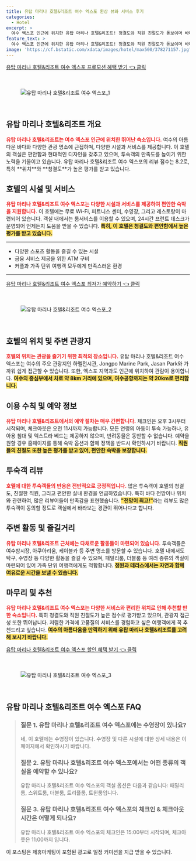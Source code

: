 ```yaml
---
title: 유탑 마리나 호텔&리조트 여수 엑스포 환상 뷰와 서비스 후기
categories:
  - Hotel
excerpt: >
  여수 엑스포 인근에 위치한 유탑 마리나 호텔&리조트! 청결도와 직원 친절도가 돋보이며 바다 전망과 다양한 부대시설로 편안한 휴식을 제공합니다. 여수의 매력을 한눈에 누려보세요!
feature_text: >
  여수 엑스포 인근에 위치한 유탑 마리나 호텔&리조트! 청결도와 직원 친절도가 돋보이며 바다 전망과 다양한 부대시설로 편안한 휴식을 제공합니다. 여수의 매력을 한눈에 누려보세요!
image: 'https://cf.bstatic.com/xdata/images/hotel/max500/378271157.jpg?k=ed3862039cbe66c5f28ca5bb0383e49773940c1e7d24d4659ecdfba4b74993d3&o=&hp=1'
---
```


<p><a class="modoo-button" href="https://tinyurl.com/223odo4u" rel="nofollow noopener">유탑 마리나 호텔&amp;리조트 여수 엑스포 프로모션 혜택 받기 👈 클릭</a></p><br/>
<figure class="image"><img alt="유탑 마리나 호텔&amp;리조트 여수 엑스포_1" src="https://cf.bstatic.com/xdata/images/hotel/max1024x768/202701902.jpg?k=5715f5d25fafe82869503a0aea5591728bb9075d051087172c014ad410eb50ab&amp;o=&amp;hp=1"/></figure><br/>

<h2 id="유탑-마리나-호텔-리조트-개요">유탑 마리나 호텔&amp;리조트 개요</h2>
<p><b><span style="color: #ee2323;">유탑 마리나 호텔&amp;리조트는 여수 엑스포 인근에 위치한 뛰어난 숙소입니다.</span></b> 여수의 아름다운 바다와 다양한 관광 명소에 근접하며, 다양한 시설과 서비스를 제공합니다. 이 호텔의 객실은 편안함과 현대적인 디자인을 갖추고 있으며, 투숙객의 만족도를 높이기 위한 노력을 기울이고 있습니다. 유탑 마리나 호텔&amp;리조트 여수 엑스포의 리뷰 점수는 8.2로, 특히 **위치**와 **청결도**가 높은 평가를 받고 있습니다.</p>
<h2 id="호텔-시설-및-서비스">호텔의 시설 및 서비스</h2>
<p><b><span style="color: #ee2323;">유탑 마리나 호텔&amp;리조트 여수 엑스포는 다양한 시설과 서비스를 제공하여 편안한 숙박을 지원합니다.</span></b> 이 호텔에는 무료 Wi-Fi, 피트니스 센터, 수영장, 그리고 레스토랑이 마련되어 있습니다. 객실 내에서는 룸서비스를 이용할 수 있으며, 24시간 프런트 데스크가 운영되어 언제든지 도움을 받을 수 있습니다. <b><span style="background-color: #ffe066;">특히, 이 호텔은 청결도와 편안함에서 높은 평가를 받고 있습니다.</span></b></p>
<hr/>
<ul>
<li>다양한 스포츠 활동을 즐길 수 있는 시설</li>
<li>금융 서비스 제공을 위한 ATM 구비</li>
<li>커플과 가족 단위 여행객 모두에게 만족스러운 환경</li>
</ul>
<hr/>
<p><a class="modoo-button" href="https://tinyurl.com/223odo4u" rel="nofollow noopener">유탑 마리나 호텔&amp;리조트 여수 엑스포 최저가 예약하기 👈 클릭</a></p><br/>
<figure class="image"><img alt="유탑 마리나 호텔&amp;리조트 여수 엑스포_2" src="https://cf.bstatic.com/xdata/images/hotel/max500/378271157.jpg?k=ed3862039cbe66c5f28ca5bb0383e49773940c1e7d24d4659ecdfba4b74993d3&amp;o=&amp;hp=1"/></figure><br/>
<h2 id="위치-및-주변-관광지">호텔의 위치 및 주변 관광지</h2>
<p><b><span style="color: #ee2323;">호텔의 위치는 관광을 즐기기 위한 최적의 장소입니다.</span></b> 유탑 마리나 호텔&amp;리조트 여수 엑스포는 여수의 주요 관광지인 하멜전시관, Jongpo Marine Park, Jasan Park와 가까워 쉽게 접근할 수 있습니다. 또한, 엑스포 지역과도 인근에 위치하여 관람이 용이합니다. <b><span style="background-color: #ffe066;">여수의 중심부에서 차로 약 8km 거리에 있으며, 여수공항까지는 약 20km로 편리합니다.</span></b></p>
<h2 id="이용수칙-및-예약-정보">이용 수칙 및 예약 정보</h2>
<p><b><span style="color: #ee2323;">유탑 마리나 호텔&amp;리조트에서의 예약 절차는 매우 간편합니다.</span></b> 체크인은 오후 3시부터 시작되며, 체크아웃은 오전 11시까지 가능합니다. 모든 연령의 아동이 투숙 가능하나, 유아용 침대 및 엑스트라 베드는 제공하지 않으며, 반려동물은 동반할 수 없습니다. 예약을 원할 경우 홈페이지를 통해 숙박 옵션과 함께 정책을 반드시 확인하시기 바랍니다. <b><span style="background-color: #ffe066;">직원들의 친절도 또한 높은 평가를 받고 있어, 편안한 숙박을 보장합니다.</span></b></p>
<h2 id="투숙객-리뷰">투숙객 리뷰</h2>
<p><b><span style="color: #ee2323;">호텔에 대한 투숙객들의 반응은 전반적으로 긍정적입니다.</span></b> 많은 투숙객이 호텔의 청결도, 친절한 직원, 그리고 편안한 실내 환경을 언급하였습니다. 특히 바다 전망이나 위치와 관련하여, 많은 리뷰어들이 만족감을 표현했습니다. <b><span style="background-color: #ffe066;">"전망이 최고!"</span></b>라는 리뷰도 많은 투숙객이 동의할 정도로 객실에서 바라보는 경관이 뛰어나다고 합니다.</p>
<h2 id="주변-활동-및-즐길거리">주변 활동 및 즐길거리</h2>
<p><b><span style="color: #ee2323;">유탑 마리나 호텔&amp;리조트 근처에는 다채로운 활동들이 마련되어 있습니다.</span></b> 투숙객들은 여수밤시장, 아쿠아리움, 케이블카 등 주변 명소를 방문할 수 있습니다. 호텔 내에서도 탁구, 수영장 등 다양한 활동을 즐길 수 있으며, 패밀리룸, 더블룸 등 여러 종류의 객실이 마련되어 있어 가족 단위 여행객에게도 적합합니다. <b><span style="background-color: #ffe066;">정원과 테라스에서는 자연과 함께 여유로운 시간을 보낼 수 있습니다.</span></b></p>
<h2 id="마무리-및-추천">마무리 및 추천</h2>
<p><b><span style="color: #ee2323;">유탑 마리나 호텔&amp;리조트 여수 엑스포는 다양한 서비스와 편리한 위치로 인해 추천할 만한 숙소입니다.</span></b> 특히 청결도와 직원 친절도가 높은 점수로 평가받고 있으며, 관광지 접근성 또한 뛰어납니다. 저렴한 가격에 고품질의 서비스를 경험하고 싶은 여행객에게 꼭 추천드리고 싶습니다. <b><span style="background-color: #ffe066;">여수의 아름다움을 만끽하기 위해 유탑 마리나 호텔&amp;리조트를 고려해 보시기 바랍니다.</span></b></p>

<p><a class="modoo-button" href="https://tinyurl.com/223odo4u" rel="nofollow noopener">유탑 마리나 호텔&리조트 여수 엑스포 할인 혜택 받기 👈 클릭</a></p><br>

<figure class="image"><img src="https://cf.bstatic.com/xdata/images/hotel/max500/378270862.jpg?k=b9d3abb01cf1748aa3391e66535503098e2326b1e87dfdb351770e83917d9dbe&o=&hp=1" alt="유탑 마리나 호텔&리조트 여수 엑스포_3"></figure><br>
<h2 id="유탑 마리나 호텔&리조트 여수 엑스포_FAQ">유탑 마리나 호텔&리조트 여수 엑스포 FAQ</h2>
<div itemscope="" itemtype="https://schema.org/FAQPage"> 
<blockquote> 
<div itemscope="" itemprop="mainEntity" itemtype="https://schema.org/Question"> 
<h3 id="질문_1" itemprop="name">질문 1. 유탑 마리나 호텔&리조트 여수 엑스포에는 수영장이 있나요?</h3> 
<div itemscope="" itemprop="acceptedAnswer" itemtype="https://schema.org/Answer"> 
<span itemprop="text"> 
<p>네, 이 호텔에는 수영장이 있습니다. 수영장 및 다른 시설에 대한 상세 내용은 이 페이지에서 확인하시기 바랍니다.</p> 
</span> 
</div> 
</div> 

<div itemscope="" itemprop="mainEntity" itemtype="https://schema.org/Question"> 
<h3 id="질문_2" itemprop="name">질문 2. 유탑 마리나 호텔&리조트 여수 엑스포에서는 어떤 종류의 객실을 예약할 수 있나요?</h3> 
<div itemscope="" itemprop="acceptedAnswer" itemtype="https://schema.org/Answer"> 
<span itemprop="text"> 
<p>유탑 마리나 호텔&리조트 여수 엑스포의 객실 옵션은 다음과 같습니다: 패밀리룸, 스위트룸, 더블룸, 트리플룸, 트윈룸입니다.</p> 
</span> 
</div> 
</div> 

<div itemscope="" itemprop="mainEntity" itemtype="https://schema.org/Question"> 
<h3 id="질문_3" itemprop="name">질문 3. 유탑 마리나 호텔&리조트 여수 엑스포의 체크인 & 체크아웃 시간은 어떻게 되나요?</h3> 
<div itemscope="" itemprop="acceptedAnswer" itemtype="https://schema.org/Answer"> 
<span itemprop="text"> 
<p>유탑 마리나 호텔&리조트 여수 엑스포의 체크인은 15:00부터 시작되며, 체크아웃은 11:00까지 입니다.</p> 
</span> 
</div> 
</div> 
</blockquote> 
</div><p>이 포스팅은 제휴마케팅이 포함된 광고로 일정 커미션을 지급 받을 수 있습니다.</p>

